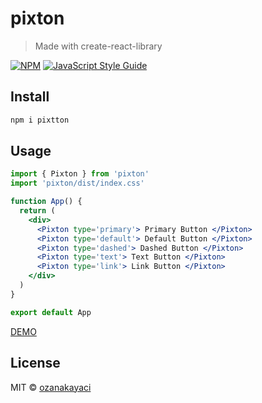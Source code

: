 # pixton

> Made with create-react-library

[![NPM](https://img.shields.io/npm/v/pixton.svg)](https://www.npmjs.com/package/pixton) [![JavaScript Style Guide](https://img.shields.io/badge/code_style-standard-brightgreen.svg)](https://standardjs.com)

## Install

```bash
npm i pixtton
```

## Usage

```jsx
import { Pixton } from 'pixton'
import 'pixton/dist/index.css'

function App() {
  return (
    <div>
      <Pixton type='primary'> Primary Button </Pixton>
      <Pixton type='default'> Default Button </Pixton>
      <Pixton type='dashed'> Dashed Button </Pixton>
      <Pixton type='text'> Text Button </Pixton>
      <Pixton type='link'> Link Button </Pixton>
    </div>
  )
}

export default App
```

[DEMO](https://tangible-action.surge.sh/)

## License

MIT © [ozanakayaci](https://github.com/ozanakayaci)
